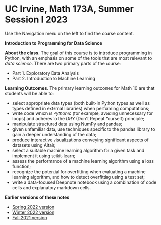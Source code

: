 # UC Irvine, Math 173A, Summer Session I 2023 

Use the Navigation menu on the left to find the course content. 

**Introduction to Programming for Data Science**

**About the class**.  The goal of this course is to introduce programming in Python, with an emphasis on some of the tools that are most relevant to *data science*.  There are two primary parts of the course:
* Part 1.  Exploratory Data Analysis
* Part 2.  Introduction to Machine Learning


**Learning Outcomes**.  The primary learning outcomes for Math 10 are that students will be able to:
* select appropriate data types (both built-in Python types as well as types defined in external libraries) when performing computations;
* write code which is *Pythonic* (for example, avoiding unnecessary for loops) and adheres to the *DRY* (Don't Repeat Yourself) principle;
* manipulate structured data using NumPy and pandas;
* given unfamiliar data, use techniques specific to the pandas library to gain a deeper understanding of the data;
* produce interactive visualizations conveying significant aspects of datasets using Altair;
* select a suitable machine learning algorithm for a given task and implement it using scikit-learn;
* assess the performance of a machine learning algorithm using a loss function;
* recognize the potential for overfitting when evaluating a machine learning algorithm, and how to detect overfitting using a test set;
* write a data-focused Deepnote notebook using a combination of code cells and explanatory markdown cells.

**Earlier versions of these notes**

* [Spring 2022 version](https://christopherdavisuci.github.io/UCI-Math-10-S22/intro.html)
* [Winter 2022 version](https://christopherdavisuci.github.io/UCI-Math-10-W22/intro.html)
* [Fall 2021 version](https://christopherdavisuci.github.io/UCI-Math-10-F21/intro.html)